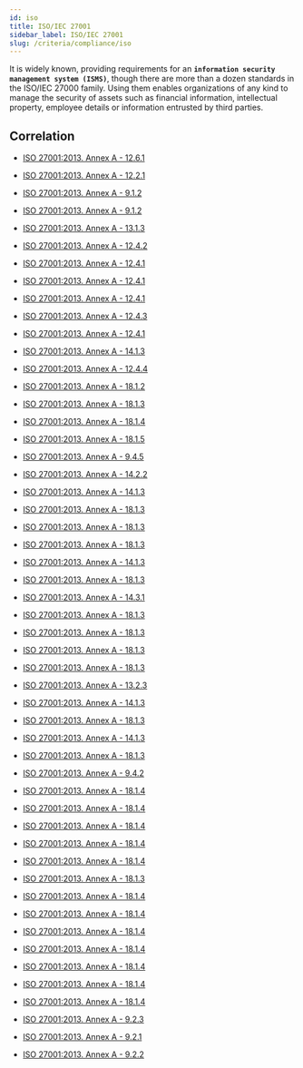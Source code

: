 ```yaml
---
id: iso
title: ISO/IEC 27001
sidebar_label: ISO/IEC 27001
slug: /criteria/compliance/iso
---
```


It is widely known,
providing requirements
for an **`information security management system (ISMS)`**,
though there are more than a dozen standards
in the ISO/IEC 27000 family.
Using them enables organizations of any kind
to manage the security of assets
such as financial information,
intellectual property,
employee details or information entrusted
by third parties.

## Correlation

- [ISO 27001:2013. Annex A - 12.6.1](/criteria/requirements/262)

- [ISO 27001:2013. Annex A - 12.2.1](/criteria/requirements/155)

- [ISO 27001:2013. Annex A - 9.1.2](/criteria/requirements/253)

- [ISO 27001:2013. Annex A - 9.1.2](/criteria/requirements/257)

- [ISO 27001:2013. Annex A - 13.1.3](/criteria/requirements/259)

- [ISO 27001:2013. Annex A - 12.4.2](/criteria/requirements/080)

- [ISO 27001:2013. Annex A - 12.4.1](/criteria/requirements/377)

- [ISO 27001:2013. Annex A - 12.4.1](/criteria/requirements/376)

- [ISO 27001:2013. Annex A - 12.4.1](/criteria/requirements/075)

- [ISO 27001:2013. Annex A - 12.4.3](/criteria/requirements/075)

- [ISO 27001:2013. Annex A - 12.4.1](/criteria/requirements/378)

- [ISO 27001:2013. Annex A - 14.1.3](/criteria/requirements/030)

- [ISO 27001:2013. Annex A - 12.4.4](/criteria/requirements/363)

- [ISO 27001:2013. Annex A - 18.1.2](/criteria/requirements/331)

- [ISO 27001:2013. Annex A - 18.1.3](/criteria/requirements/331)

- [ISO 27001:2013. Annex A - 18.1.4](/criteria/requirements/331)

- [ISO 27001:2013. Annex A - 18.1.5](/criteria/requirements/331)

- [ISO 27001:2013. Annex A - 9.4.5](/criteria/requirements/051)

- [ISO 27001:2013. Annex A - 14.2.2](/criteria/requirements/051)

- [ISO 27001:2013. Annex A - 14.1.3](/criteria/requirements/324)

- [ISO 27001:2013. Annex A - 18.1.3](/criteria/requirements/177)

- [ISO 27001:2013. Annex A - 18.1.3](/criteria/requirements/375)

- [ISO 27001:2013. Annex A - 18.1.3](/criteria/requirements/329)

- [ISO 27001:2013. Annex A - 14.1.3](/criteria/requirements/178)

- [ISO 27001:2013. Annex A - 18.1.3](/criteria/requirements/300)

- [ISO 27001:2013. Annex A - 14.3.1](/criteria/requirements/180)

- [ISO 27001:2013. Annex A - 18.1.3](/criteria/requirements/180)

- [ISO 27001:2013. Annex A - 18.1.3](/criteria/requirements/185)

- [ISO 27001:2013. Annex A - 18.1.3](/criteria/requirements/184)

- [ISO 27001:2013. Annex A - 18.1.3](/criteria/requirements/183)

- [ISO 27001:2013. Annex A - 13.2.3](/criteria/requirements/181)

- [ISO 27001:2013. Annex A - 14.1.3](/criteria/requirements/181)

- [ISO 27001:2013. Annex A - 18.1.3](/criteria/requirements/181)

- [ISO 27001:2013. Annex A - 14.1.3](/criteria/requirements/088)

- [ISO 27001:2013. Annex A - 18.1.3](/criteria/requirements/261)

- [ISO 27001:2013. Annex A - 9.4.2](/criteria/requirements/264)

- [ISO 27001:2013. Annex A - 18.1.4](/criteria/requirements/317)

- [ISO 27001:2013. Annex A - 18.1.4](/criteria/requirements/311)

- [ISO 27001:2013. Annex A - 18.1.4](/criteria/requirements/314)

- [ISO 27001:2013. Annex A - 18.1.4](/criteria/requirements/312)

- [ISO 27001:2013. Annex A - 18.1.4](/criteria/requirements/316)

- [ISO 27001:2013. Annex A - 18.1.3](/criteria/requirements/360)

- [ISO 27001:2013. Annex A - 18.1.4](/criteria/requirements/360)

- [ISO 27001:2013. Annex A - 18.1.4](/criteria/requirements/315)

- [ISO 27001:2013. Annex A - 18.1.4](/criteria/requirements/189)

- [ISO 27001:2013. Annex A - 18.1.4](/criteria/requirements/310)

- [ISO 27001:2013. Annex A - 18.1.4](/criteria/requirements/313)

- [ISO 27001:2013. Annex A - 18.1.4](/criteria/requirements/318)

- [ISO 27001:2013. Annex A - 18.1.4](/criteria/requirements/343)

- [ISO 27001:2013. Annex A - 9.2.3](/criteria/requirements/035)

- [ISO 27001:2013. Annex A - 9.2.1](/criteria/requirements/034)

- [ISO 27001:2013. Annex A - 9.2.2](/criteria/requirements/034)

